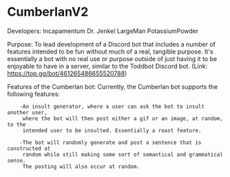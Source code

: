 # CumberlanV2

Developers:
    Incapamentum
    Dr. Jenkel
    LargeMan
    PotassiumPowder

Purpose:
    To lead development of a Discord bot that includes a number of features intended
    to be fun without much of a real, tangible purpose. It's essentially a bot with
    no real use or purpose outside of just having it to be enjoyable to have in a
    server, similar to the Toddbot Discord bot. 
    (Link: https://top.gg/bot/461265486655520788)

Features of the Cumberlan bot:
    Currently, the Cumberlan bot supports the following features:
    
        -An insult generator, where a user can ask the bot to insult another user,
         where the bot will then post either a gif or an image, at random, to the
         intended user to be insulted. Essentially a roast feature.
        
        -The bot will randomly generate and post a sentence that is constructed at
         random while still making some sort of semantical and grammatical sense.
         The posting will also occur at random.
